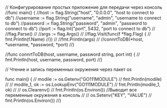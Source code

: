 // Конфигурирование простых приложение для передачи через консоль
//func main() {
//host := flag.String("host", "0.0.0.0", "host to connect to db")
//username := flag.String("username", "admin", "username to connect to db")
//password := flag.String("password", "admin", "password to connect to db")
//port := flag.Int("port", 5432, "port to connect to db")
//
//flag.Parse()
//
//args := flag.Args()
//
//flag.Visit(func(f *flag.Flag) {
//	fmt.Println(f.Name)
//})
//
//fmt.Println(args)
//
//connrtToDB(*host, *username, *password, *port)
//}

//func connrtToDB(host, username, password string, port int) {
//	fmt.Println(host, username, password, port)
//}




// Чтение и запись переменных окружения через пакет os

func main() {
//	modile := os.Getenv("GO111MODULE")
//	fmt.Println(modile)
//
//	modile_1, ok := os.LookupEnv("GO111MODULE")
//	fmt.Println(modile_1, ok)
//
//	os.Clearenv()
//	fmt.Println(os.Environ()) //Выводит все переменные окружения в консоль
//
//	os.Setenv("KEY", "VALUE")
//	fmt.Println(os.Environ())
//}

